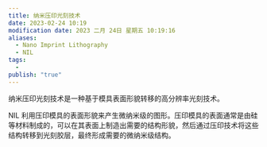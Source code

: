 ```yaml
---
title: 纳米压印光刻技术
date: 2023-02-24 10:19
modification date: 2023 二月 24日 星期五 10:19:16
aliases:
  - Nano Imprint Lithography
  - NIL
tags:
  - 
publish: "true"
---
```


纳米压印光刻技术是一种基于模具表面形貌转移的高分辨率光刻技术。

NIL 利用压印模具的表面形貌来产生微纳米级的图形。压印模具的表面通常是由硅等材料制成的，可以在其表面上制造出需要的结构形貌，然后通过压印技术将这些结构转移到光刻胶层，最终形成需要的微纳米级结构。
